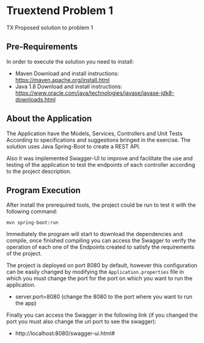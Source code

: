 # Truextend Problem 1
TX Proposed solution to problem 1

## Pre-Requirements
In order to execute the solution you need to install:
- Maven Download and install instructions: https://maven.apache.org/install.html
- Java 1.8 Download and install instructions: https://www.oracle.com/java/technologies/javase/javase-jdk8-downloads.html

## About the Application
The Application have the Models, Services, Controllers and Unit Tests According to specifications and suggestions bringed in the exercise. The solution uses Java Spring-Boot to create a REST API. 

Also it was implemented Swagger-UI to improve and facilitate the use and testing of the application to test the endpoints of each controller according to the project description.

## Program Execution
After install the prerequired tools, the project could be run to test it with the following command:

`` mvn spring-boot:run ``

Immediately the program will start to download the dependencies and compile, once finished compiling you can access the Swagger to verify the operation of each one of the Endpoints created to satisfy the requirements of the project.

The project is deployed on port 8080 by default, however this configuration can be easily changed by modifying the ``Application.properties`` file in which you must change the port for the port on which you want to run the application.

- server.port=8080    (change the 8080 to the port where you want to run the app)

Finally you can access the Swagger in the following link (if you changed the port you must also change the url port to see the swagger):
- http://localhost:8080/swagger-ui.html#
